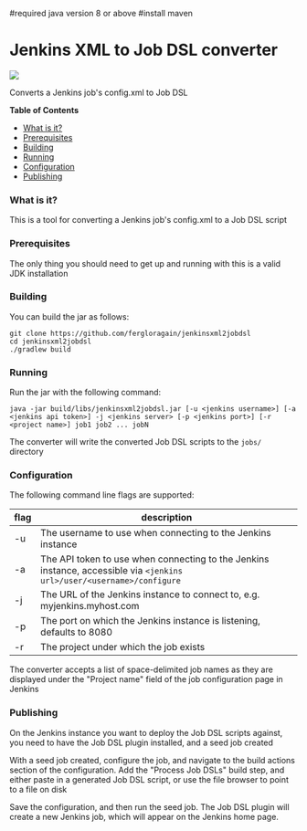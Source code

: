 #required java version 8 or above 
#install maven 


# Jenkins XML to Job DSL converter

![](https://s-media-cache-ak0.pinimg.com/564x/de/60/b0/de60b07fa39022595c4a197135ea1bda.jpg)

Converts a Jenkins job's config.xml to Job DSL

**Table of Contents**

- [What is it?](#what-is-it)
- [Prerequisites](#prerequisites)
- [Building](#building)
- [Running](#running)
- [Configuration](#configuration)
- [Publishing](#publishing)

### What is it?

This is a tool for converting a Jenkins job's config.xml to a Job DSL script

### Prerequisites

The only thing you should need to get up and running with this is a valid JDK installation

### Building

You can build the jar as follows:

```
git clone https://github.com/fergloragain/jenkinsxml2jobdsl
cd jenkinsxml2jobdsl
./gradlew build
```

### Running

Run the jar with the following command:

```
java -jar build/libs/jenkinsxml2jobdsl.jar [-u <jenkins username>] [-a <jenkins api token>] -j <jenkins server> [-p <jenkins port>] [-r <project name>] job1 job2 ... jobN
```

The converter will write the converted Job DSL scripts to the `jobs/` directory

### Configuration

The following command line flags are supported:

flag | description
---- | -----------
-u | The username to use when connecting to the Jenkins instance
-a | The API token to use when connecting to the Jenkins instance, accessible via `<jenkins url>/user/<username>/configure`
-j | The URL of the Jenkins instance to connect to, e.g. myjenkins.myhost.com
-p | The port on which the Jenkins instance is listening, defaults to 8080
-r | The project under which the job exists

The converter accepts a list of space-delimited job names as they are displayed under the "Project name" field of the job configuration page in Jenkins

### Publishing

On the Jenkins instance you want to deploy the Job DSL scripts against, you need to have the Job DSL plugin installed, and a seed job created

With a seed job created, configure the job, and navigate to the build actions section of the configuration. Add the "Process Job DSLs" build step, and either paste in a generated Job DSL script, or use the file browser to point to a file on disk

Save the configuration, and then run the seed job. The Job DSL plugin will create a new Jenkins job, which will appear on the Jenkins home page.

